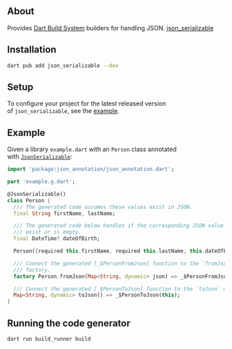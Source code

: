 ## About
Provides [Dart Build System](https://github.com/dart-lang/build) builders for handling JSON.
[json_serializable](https://pub.dev/packages/json_serializable)

## Installation

```bash
dart pub add json_serializable --dev
```


## Setup [](https://pub.dev/packages/json_serializable#setup)

To configure your project for the latest released version of `json_serializable`, see the [example](https://github.com/google/json_serializable.dart/tree/master/example).

## Example [](https://pub.dev/packages/json_serializable#example)

Given a library `example.dart` with an `Person` class annotated with [`JsonSerializable`](https://pub.dev/documentation/json_annotation/4.8.1/json_annotation/JsonSerializable-class.html):

```dart
import 'package:json_annotation/json_annotation.dart';

part 'example.g.dart';

@JsonSerializable()
class Person {
  /// The generated code assumes these values exist in JSON.
  final String firstName, lastName;

  /// The generated code below handles if the corresponding JSON value doesn't
  /// exist or is empty.
  final DateTime? dateOfBirth;

  Person({required this.firstName, required this.lastName, this.dateOfBirth});

  /// Connect the generated [_$PersonFromJson] function to the `fromJson`
  /// factory.
  factory Person.fromJson(Map<String, dynamic> json) => _$PersonFromJson(json);

  /// Connect the generated [_$PersonToJson] function to the `toJson` method.
  Map<String, dynamic> toJson() => _$PersonToJson(this);
}
```

## Running the code generator
```bash
dart run build_runner build
```
